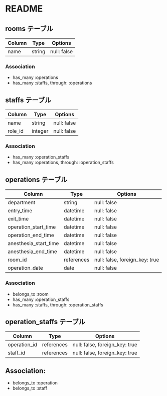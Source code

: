 # README

## rooms テーブル


|Column	             | Type	        | Options             |
|--------------------|--------------|---------------------|
|name                | string	      | null: false         |

### Association
- has_many :operations
- has_many :staffs, through: :operations

## staffs テーブル

|Column	             | Type	        | Options             |
|--------------------|--------------|---------------------|
|name                |  string      | null: false         |
|role_id             |  integer     | null: false         |

### Association
- has_many :operation_staffs
- has_many :operations, through: :operation_staffs

## operations テーブル

|Column	              | Type	       |Options                  |
|---------------------|--------------|-------------------------|
|department	          | string	     | null: false             |
|entry_time           |	datetime     | null: false             |
|exit_time            |	datetime     | null: false             |
|operation_start_time | datetime     | null: false             |
|operation_end_time   |	datetime     | null: false             |
|anesthesia_start_time| datetime     | null: false             |
|anesthesia_end_time  | datetime     | null: false             |
|room_id              | references   | null: false, foreign_key: true |
|operation_date       | date         | null: false             |


### Association
- belongs_to :room
- has_many :operation_staffs
- has_many :staffs, through: :operation_staffs


## operation_staffs テーブル

|Column	          | Type              |	Options                        |
|-----------------|-------------------|--------------------------------|
|operation_id   	| references	      | null: false, foreign_key: true |
|staff_id	        | references	      | null: false, foreign_key: true |

## Association:
- belongs_to :operation
- belongs_to :staff